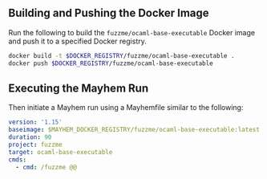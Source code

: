 ## Building and Pushing the Docker Image

Run the following to build the `fuzzme/ocaml-base-executable` Docker image and push it to a specified Docker registry.

```sh
docker build -t $DOCKER_REGISTRY/fuzzme/ocaml-base-executable .
docker push $DOCKER_REGISTRY/fuzzme/ocaml-base-executable
```

## Executing the Mayhem Run

Then initiate a Mayhem run using a Mayhemfile similar to the following:

```yaml
version: '1.15'
baseimage: $MAYHEM_DOCKER_REGISTRY/fuzzme/ocaml-base-executable:latest
duration: 90
project: fuzzme
target: ocaml-base-executable
cmds:
  - cmd: /fuzzme @@
```
